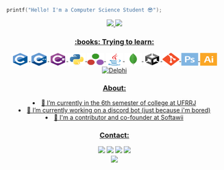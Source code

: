 ```c
printf("Hello! I'm a Computer Science Student 😎");
```

<div align="center">
  <a href="https://github.com/yaansz">
  <img height="180em" src="https://github-readme-stats.vercel.app/api?username=yaansz&show_icons=true&theme=vue&include_all_commits=true&count_private=true&bg_color=0D1117&title_color=3DDC84&icon_color=3DDC84&show_icons=true&hide_border=true&text_color=ffffff"/>
  <img height="180em" src="https://github-readme-stats.vercel.app/api/top-langs/?username=yaansz&layout=compact&langs_count=7&theme=vue&bg_color=0D1117&title_color=3DDC84&icon_color=3DDC84&show_icons=true&hide_border=true&text_color=ffffff"/>
</div>


  <h3 align="center"> :books: Trying to learn: </h3>

<div align="center" style="display: inline_block">
  <img align="center" alt="C" height="30" width="40" src="https://raw.githubusercontent.com/devicons/devicon/2ae2a900d2f041da66e950e4d48052658d850630/icons/c/c-original.svg">
  <img align="center" alt="C++" height="30" width="40" src="https://raw.githubusercontent.com/devicons/devicon/2ae2a900d2f041da66e950e4d48052658d850630/icons/cplusplus/cplusplus-original.svg">
  <img align="center" alt="C#" height="30" width="40" src="https://raw.githubusercontent.com/devicons/devicon/2ae2a900d2f041da66e950e4d48052658d850630/icons/csharp/csharp-original.svg">
  <img align="center" alt="Python" height="30" width="40" src="https://raw.githubusercontent.com/devicons/devicon/2ae2a900d2f041da66e950e4d48052658d850630/icons/python/python-original.svg">
  <img align="center" alt="Julia" height="30" width="40" src="https://raw.githubusercontent.com/devicons/devicon/2ae2a900d2f041da66e950e4d48052658d850630/icons/julia/julia-original.svg">
  <img align="center" alt="Java" height="30" width="40" src="https://raw.githubusercontent.com/devicons/devicon/2ae2a900d2f041da66e950e4d48052658d850630/icons/java/java-original.svg">
  <img align="center" alt="Mongo" height="30" width="40" src="https://raw.githubusercontent.com/devicons/devicon/2ae2a900d2f041da66e950e4d48052658d850630/icons/mongodb/mongodb-original.svg">
  <img align="center" alt="Unity" height="30" width="40" src="https://raw.githubusercontent.com/devicons/devicon/2ae2a900d2f041da66e950e4d48052658d850630/icons/unity/unity-original.svg">
  <img align="center" alt="git" height="30" width="40" src="https://raw.githubusercontent.com/devicons/devicon/2ae2a900d2f041da66e950e4d48052658d850630/icons/git/git-plain.svg">
  <img align="center" alt="PS" height="30" width="40" src="https://raw.githubusercontent.com/devicons/devicon/2ae2a900d2f041da66e950e4d48052658d850630/icons/photoshop/photoshop-plain.svg">
  <img align="center" alt="Ai" height="30" width="40" src="https://raw.githubusercontent.com/devicons/devicon/2ae2a900d2f041da66e950e4d48052658d850630/icons/illustrator/illustrator-plain.svg">
  <img align="center" alt="Delphi" height="30" width="30" src="https://cdn-icons-png.flaticon.com/512/5968/5968252.png">
</div>

<h3 align="center"> About: </h3>

<div align="center">
  <li> 🌱 I’m currently in the 6th semester of college at UFRRJ </li>
  <li> 🔭 I’m currently working on a discord bot (just because i'm bored) </li> 
  <li onclick="location.href = 'https://github.com/Softawii/';"> 👯 I'm a contributor and co-founder at Softawii </li>
</div>
  
 <h3 align="center"> Contact: </h3> 
  
<div align="center"> 
  <a href="https://www.linkedin.com/in/yan-carlos-de-figueiredo-machado-6090b6219/" target="_blank"><img src="https://img.shields.io/badge/LinkedIn-0077B5?style=for-the-badge&logo=linkedin&logoColor=white" target="_blank"></a>
 <a href="https://discord.com/users/366342872892440586/" target="_blank"><img src="https://img.shields.io/badge/Discord-7289DA?style=for-the-badge&logo=discord&logoColor=white" target="_blank"></a> 
  <a href = "mailto:yancfm@gmail.com"><img src="https://img.shields.io/badge/-Gmail-%23333?style=for-the-badge&logo=gmail&logoColor=white" target="_blank"></a>
  <a href="https://www.instagram.com/yaaansz/" target="_blank"><img src="https://img.shields.io/badge/Instagram-E4405F?style=for-the-badge&logo=instagram&logoColor=white" target="_blank"></a>
 </div>
  
 <div align="center"> 
  <a href="https://komarev.com/ghpvc/?username=yaansz" target="_blank"><img src="https://komarev.com/ghpvc/?username=yaansz&color=green&label=Curiosos&style=flat-square" target="_blank", align="center"></a>
 </div>
<!--

<h3 align="center"> My Week: </h3> 
<div align="center" style="display: inline_block">
  <img align="center" alt="Time" src="https://github-readme-stats.vercel.app/api/wakatime?username=yaansz">
</div>

**yaansz/yaansz** is a ✨ _special_ ✨ repository because its `README.md` (this file) appears on your GitHub profile.

Here are some ideas to get you started:

- 🔭 I’m currently working on ...
- 🌱 I’m currently learning ...
- 👯 I’m looking to collaborate on ...
- 🤔 I’m looking for help with ...
- 💬 Ask me about ...
- 📫 How to reach me: ...
- 😄 Pronouns: ...
- ⚡ Fun fact: ...
-->
